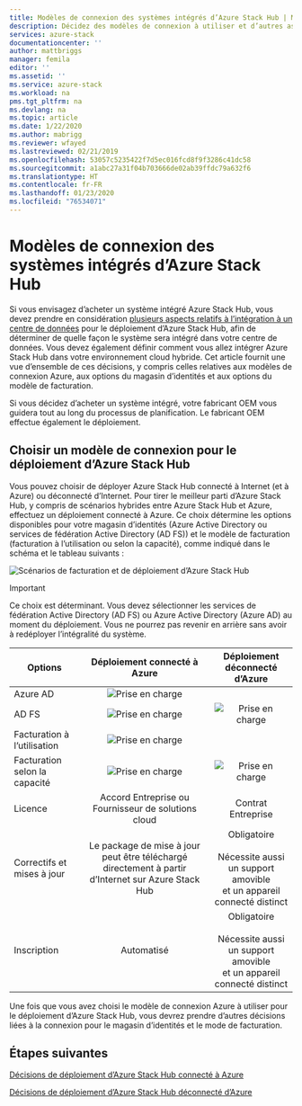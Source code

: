 ```yaml
---
title: Modèles de connexion des systèmes intégrés d’Azure Stack Hub | Microsoft Docs
description: Décidez des modèles de connexion à utiliser et d’autres aspect de la planification du déploiement pour les systèmes intégrés d’Azure Stack Hub.
services: azure-stack
documentationcenter: ''
author: mattbriggs
manager: femila
editor: ''
ms.assetid: ''
ms.service: azure-stack
ms.workload: na
pms.tgt_pltfrm: na
ms.devlang: na
ms.topic: article
ms.date: 1/22/2020
ms.author: mabrigg
ms.reviewer: wfayed
ms.lastreviewed: 02/21/2019
ms.openlocfilehash: 53057c5235422f7d5ec016fcd8f9f3286c41dc58
ms.sourcegitcommit: a1abc27a31f04b703666de02ab39ffdc79a632f6
ms.translationtype: HT
ms.contentlocale: fr-FR
ms.lasthandoff: 01/23/2020
ms.locfileid: "76534071"
---
```

# <a name="azure-stack-hub-integrated-systems-connection-models"></a>Modèles de connexion des systèmes intégrés d’Azure Stack Hub
Si vous envisagez d’acheter un système intégré Azure Stack Hub, vous devez prendre en considération [plusieurs aspects relatifs à l’intégration à un centre de données](azure-stack-datacenter-integration.md) pour le déploiement d’Azure Stack Hub, afin de déterminer de quelle façon le système sera intégré dans votre centre de données. Vous devez également définir comment vous allez intégrer Azure Stack Hub dans votre environnement cloud hybride. Cet article fournit une vue d’ensemble de ces décisions, y compris celles relatives aux modèles de connexion Azure, aux options du magasin d’identités et aux options du modèle de facturation.

Si vous décidez d’acheter un système intégré, votre fabricant OEM vous guidera tout au long du processus de planification. Le fabricant OEM effectue également le déploiement.

## <a name="choose-an-azure-stack-hub-deployment-connection-model"></a>Choisir un modèle de connexion pour le déploiement d’Azure Stack Hub
Vous pouvez choisir de déployer Azure Stack Hub connecté à Internet (et à Azure) ou déconnecté d’Internet. Pour tirer le meilleur parti d’Azure Stack Hub, y compris de scénarios hybrides entre Azure Stack Hub et Azure, effectuez un déploiement connecté à Azure. Ce choix détermine les options disponibles pour votre magasin d’identités (Azure Active Directory ou services de fédération Active Directory (AD FS)) et le modèle de facturation (facturation à l’utilisation ou selon la capacité), comme indiqué dans le schéma et le tableau suivants :

![Scénarios de facturation et de déploiement d’Azure Stack Hub](media/azure-stack-connection-models/azure-stack-scenarios.png)
  
> [!IMPORTANT]
> Ce choix est déterminant. Vous devez sélectionner les services de fédération Active Directory (AD FS) ou Azure Active Directory (Azure AD) au moment du déploiement. Vous ne pourrez pas revenir en arrière sans avoir à redéployer l’intégralité du système.  


|Options|Déploiement connecté à Azure|Déploiement déconnecté d’Azure|
|-----|:-----:|:-----:|
|Azure AD|![Prise en charge](media/azure-stack-connection-models/check.png)| |
|AD FS|![Prise en charge](media/azure-stack-connection-models/check.png)|![Prise en charge](media/azure-stack-connection-models/check.png)|
|Facturation à l’utilisation|![Prise en charge](media/azure-stack-connection-models/check.png)| |
|Facturation selon la capacité|![Prise en charge](media/azure-stack-connection-models/check.png)|![Prise en charge](media/azure-stack-connection-models/check.png)|
|Licence| Accord Entreprise ou Fournisseur de solutions cloud | Contrat Entreprise |
|Correctifs et mises à jour|Le package de mise à jour peut être téléchargé directement à partir d’Internet sur Azure Stack Hub |  Obligatoire<br><br>Nécessite aussi un support amovible<br> et un appareil connecté distinct |
| Inscription | Automatisé | Obligatoire<br><br>Nécessite aussi un support amovible<br> et un appareil connecté distinct |

Une fois que vous avez choisi le modèle de connexion Azure à utiliser pour le déploiement d’Azure Stack Hub, vous devrez prendre d’autres décisions liées à la connexion pour le magasin d’identités et le mode de facturation.

## <a name="next-steps"></a>Étapes suivantes

[Décisions de déploiement d’Azure Stack Hub connecté à Azure](azure-stack-connected-deployment.md)

[Décisions de déploiement d’Azure Stack Hub déconnecté d’Azure](azure-stack-disconnected-deployment.md)
